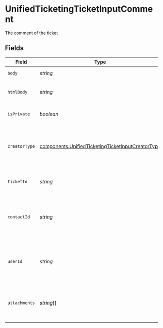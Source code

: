 # UnifiedTicketingTicketInputComment

The comment of the ticket


## Fields

| Field                                                                                                                  | Type                                                                                                                   | Required                                                                                                               | Description                                                                                                            | Example                                                                                                                |
| ---------------------------------------------------------------------------------------------------------------------- | ---------------------------------------------------------------------------------------------------------------------- | ---------------------------------------------------------------------------------------------------------------------- | ---------------------------------------------------------------------------------------------------------------------- | ---------------------------------------------------------------------------------------------------------------------- |
| `body`                                                                                                                 | *string*                                                                                                               | :heavy_check_mark:                                                                                                     | The body of the comment                                                                                                | Assigned to Eric !                                                                                                     |
| `htmlBody`                                                                                                             | *string*                                                                                                               | :heavy_minus_sign:                                                                                                     | The html body of the comment                                                                                           | <p>Assigned to Eric !</p>                                                                                              |
| `isPrivate`                                                                                                            | *boolean*                                                                                                              | :heavy_minus_sign:                                                                                                     | The public status of the comment                                                                                       | false                                                                                                                  |
| `creatorType`                                                                                                          | [components.UnifiedTicketingTicketInputCreatorType](../../models/components/unifiedticketingticketinputcreatortype.md) | :heavy_minus_sign:                                                                                                     | The creator type of the comment. Authorized values are either USER or CONTACT                                          | USER                                                                                                                   |
| `ticketId`                                                                                                             | *string*                                                                                                               | :heavy_minus_sign:                                                                                                     | The UUID of the ticket the comment is tied to                                                                          | 801f9ede-c698-4e66-a7fc-48d19eebaa4f                                                                                   |
| `contactId`                                                                                                            | *string*                                                                                                               | :heavy_minus_sign:                                                                                                     | The UUID of the contact which the comment belongs to (if no user_id specified)                                         | 801f9ede-c698-4e66-a7fc-48d19eebaa4f                                                                                   |
| `userId`                                                                                                               | *string*                                                                                                               | :heavy_minus_sign:                                                                                                     | The UUID of the user which the comment belongs to (if no contact_id specified)                                         | 801f9ede-c698-4e66-a7fc-48d19eebaa4f                                                                                   |
| `attachments`                                                                                                          | *string*[]                                                                                                             | :heavy_minus_sign:                                                                                                     | The attachements UUIDs tied to the comment                                                                             | [<br/>"801f9ede-c698-4e66-a7fc-48d19eebaa4f"<br/>]                                                                     |